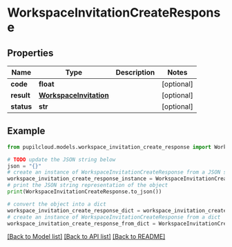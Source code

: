 # WorkspaceInvitationCreateResponse


## Properties

Name | Type | Description | Notes
------------ | ------------- | ------------- | -------------
**code** | **float** |  | [optional] 
**result** | [**WorkspaceInvitation**](WorkspaceInvitation.md) |  | [optional] 
**status** | **str** |  | [optional] 

## Example

```python
from pupilcloud.models.workspace_invitation_create_response import WorkspaceInvitationCreateResponse

# TODO update the JSON string below
json = "{}"
# create an instance of WorkspaceInvitationCreateResponse from a JSON string
workspace_invitation_create_response_instance = WorkspaceInvitationCreateResponse.from_json(json)
# print the JSON string representation of the object
print(WorkspaceInvitationCreateResponse.to_json())

# convert the object into a dict
workspace_invitation_create_response_dict = workspace_invitation_create_response_instance.to_dict()
# create an instance of WorkspaceInvitationCreateResponse from a dict
workspace_invitation_create_response_from_dict = WorkspaceInvitationCreateResponse.from_dict(workspace_invitation_create_response_dict)
```
[[Back to Model list]](../README.md#documentation-for-models) [[Back to API list]](../README.md#documentation-for-api-endpoints) [[Back to README]](../README.md)


